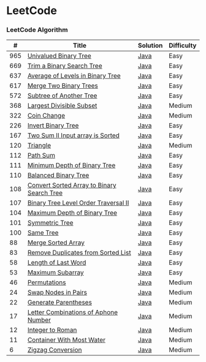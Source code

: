 LeetCode
========

### LeetCode Algorithm


| #   | Title                                                                                                                             | Solution                                                                                        | Difficulty |
| --- | ----------------------------------------------------------------------------------------------------------------------------------| ----------------------------------------------------------------------------------------------- | ---------- |
| 965 | [Univalued Binary Tree](https://leetcode-cn.com/problems/univalued-binary-tree/)                                                  | [Java](./algorithms/java/965.UnivaluedBinaryTree.java)                                          | Easy       |
| 669 | [Trim a Binary Search Tree](https://leetcode-cn.com/problems/trim-a-binary-search-tree/)                                          | [Java](./algorithms/java/669.TrimaBinarySearchTree.java)                                        | Easy       |
| 637 | [Average of Levels in Binary Tree](https://leetcode-cn.com/problems/average-of-levels-in-binary-tree/)                            | [Java](./algorithms/java/637.AverageofLevelsinBinaryTree.java)                                  | Easy       |
| 617 | [Merge Two Binary Trees](https://leetcode-cn.com/problems/merge-two-binary-trees/)                                                | [Java](./algorithms/java/617.MergeTwoBinaryTrees.java)                                          | Easy       |
| 572 | [Subtree of Another Tree](https://leetcode-cn.com/problems/subtree-of-another-tree/)                                              | [Java](./algorithms/java/572.SubtreeofAnotherTree.java)                                         | Easy       |
| 368 | [Largest Divisible Subset](https://leetcode-cn.com/problems/largest-divisible-subset/)                                            | [Java](./algorithms/java/368.LargestDivisibleSubset.java)                                       | Medium     |
| 322 | [Coin Change](https://leetcode-cn.com/problems/coin-change/)                                                                      | [Java](./algorithms/java/322.CoinChange.java)                                                   | Medium     |
| 226 | [Invert Binary Tree](https://leetcode-cn.com/problems/invert-binary-tree/)                                                        | [Java](./algorithms/java/226.InvertBinaryTree.java)                                             | Easy       |
| 167 | [Two Sum II Input array is Sorted](https://leetcode-cn.com/problems/two-sum-ii-input-array-is-sorted/)                            | [Java](./algorithms/java/167.TowSumII-Inputarrayissorted.java)                                  | Easy     |
| 120 | [Triangle](https://leetcode-cn.com/problems/triangle/)                                                                            | [Java](./algorithms/java/120.Triangle.java)                                                     | Medium     |
| 112 | [Path Sum](https://leetcode-cn.com/problems/path-sum/)                                                                            | [Java](./algorithms/java/112.PathSum.java)                                                      | Easy       |
| 111 | [Minimum Depth of Binary Tree](https://leetcode-cn.com/problems/minimum-depth-of-binary-tree/)                                    | [Java](./algorithms/java/111.MinimumDepthofBinaryTree.java)                                     | Easy       |
| 110 | [Balanced Binary Tree](https://leetcode-cn.com/problems/balanced-binary-tree/)                                                    | [Java](./algorithms/java/110.BalancedBinaryTree.java)                                           | Easy       |
| 108 | [Convert Sorted Array to Binary Search Tree](https://leetcode-cn.com/problems/convert-sorted-array-to-binary-search-tree/)        | [Java](./algorithms/java/108.ConvertSortedArraytoBinarySearchTree.java)                         | Easy       |
| 107 | [Binary Tree Level Order Traversal II](https://leetcode-cn.com/problems/binary-tree-level-order-traversal-ii/)                    | [Java](./algorithms/java/107.BinaryTreeLevelOrderTraversalII.java)                              | Easy       |
| 104 | [Maximum Depth of Binary Tree](https://leetcode-cn.com/problems/maximum-depth-of-binary-tree/)                                    | [Java](./algorithms/java/104.MaximumDepthofBinaryTree.java)                                     | Easy       |
| 101 | [Symmetric Tree](https://leetcode-cn.com/problems/symmetric-tree/)                                                                | [Java](./algorithms/java/101.SymmetricTree.java)                                                | Easy       |
| 100 | [Same Tree](https://leetcode-cn.com/problems/same-tree/)                                                                          | [Java](./algorithms/java/100.SameTree.java)                                                     | Easy       |
| 88 | [Merge Sorted Array](https://leetcode-cn.com/problems/merge-sorted-array/)                                                         | [Java](./algorithms/java/88.MergeSortedArray.java)                                                     | Easy       |
| 83  | [Remove Duplicates from Sorted List](https://leetcode-cn.com/problems/remove-duplicates-from-sorted-list/)                        | [Java](./algorithms/java/83.RemoveDuplicatesfromSortedList.java)                                | Easy       |
| 58  | [Length of Last Word](https://leetcode-cn.com/problems/length-of-last-word/)                                                      | [Java](./algorithms/java/58.LengthofLastWord.java)                                              | Easy       |
| 53  | [Maximum Subarray](https://leetcode-cn.com/problems/maximum-subarray/)                                                            | [Java](./algorithms/java/53.MaximumSubarray.java)                                               | Easy       |
| 46  | [Permutations](https://leetcode-cn.com/problems/permutations/)                                                                    | [Java](./algorithms/java/46.Permutations.java)                                                  | Medium     |
| 24  | [Swap Nodes in Pairs](https://leetcode-cn.com/problems/swap-nodes-in-pairs/)                                                      | [Java](./algorithms/java/24.SwapNodesInPairs.java)                                              | Medium     |
| 22  | [Generate Parentheses](https://leetcode-cn.com/problems/generate-parenthess/)                                                     | [Java](./algorithms/java/22.GenerateParentheses.java)                                           | Medium     |
| 17  | [Letter Combinations of Aphone Number](https://leetcode-cn.com/problems/letter-combinations-of-a-phone-number/)                   | [Java](./algorithms/java/17.LetterCombinationsofaPhoneNumber.java)                              | Medium     |
| 12  | [Integer to Roman](https://leetcode-cn.com/problems/integer-to-roman/)                                                            | [Java](./algorithms/java/12.IntegerToRoman.java)                                                | Medium     |
| 11  | [Container With Most Water](https://leetcode-cn.com/problems/container-with-most-water/)                                          | [Java](./algorithms/java/11.ContainerWithMostWater.java)                                        | Medium     |
| 6   | [Zigzag Conversion](https://leetcode-cn.com/problems/zigzag-conversion/)                                                          | [Java](./algorithms/java/6.ZigZagConversion.java)                                               | Medium     |


